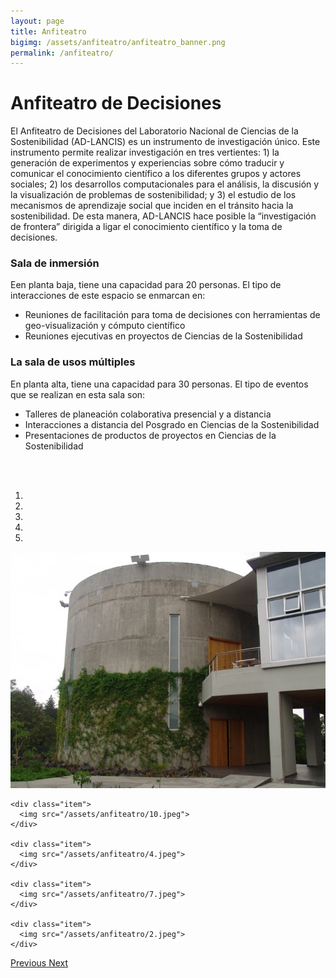 ```yaml
---
layout: page
title: Anfiteatro
bigimg: /assets/anfiteatro/anfiteatro_banner.png
permalink: /anfiteatro/
---
```


# Anfiteatro de Decisiones

El Anfiteatro de Decisiones del Laboratorio Nacional de Ciencias de la
Sostenibilidad (AD-LANCIS) es un instrumento de investigación
único. Este instrumento permite realizar investigación en tres
vertientes: 1) la generación de experimentos y experiencias sobre cómo
traducir y comunicar el conocimiento científico a los diferentes
grupos y actores sociales; 2) los desarrollos computacionales para el
análisis, la discusión y la visualización de problemas de
sostenibilidad; y 3) el estudio de los mecanismos de aprendizaje
social que inciden en el tránsito hacia la sostenibilidad. De esta
manera, AD-LANCIS hace posible la “investigación de frontera” dirigida
a ligar el conocimiento científico y la toma de decisiones.


### Sala de inmersión

Een planta baja, tiene una capacidad para 20 personas. El tipo de interacciones de este espacio se enmarcan en:

- Reuniones de facilitación para toma de decisiones con herramientas de geo-visualización y cómputo científico
- Reuniones ejecutivas en proyectos de Ciencias de la Sostenibilidad

### La sala de usos múltiples

En planta alta, tiene una capacidad para 30 personas. El tipo de eventos que se realizan en esta sala son:

- Talleres de planeación colaborativa presencial y a distancia
- Interacciones a distancia del Posgrado en Ciencias de la Sostenibilidad
- Presentaciones de productos de proyectos en Ciencias de la Sostenibilidad
<br>
<br>

<div id="myCarousel" class="carousel slide" data-ride="carousel">
  <!-- Indicators -->
  <ol class="carousel-indicators">
    <li data-target="#myCarousel" data-slide-to="0" class="active"></li>
    <li data-target="#myCarousel" data-slide-to="1"></li>
    <li data-target="#myCarousel" data-slide-to="2"></li>
    <li data-target="#myCarousel" data-slide-to="3"></li>
    <li data-target="#myCarousel" data-slide-to="4"></li>
  </ol>

  <!-- Wrapper for slides -->
  <div class="carousel-inner">
    <div class="item active">
      <img src="/assets/anfiteatro/8.jpeg">
    </div>

    <div class="item">
      <img src="/assets/anfiteatro/10.jpeg">
    </div>

    <div class="item">
      <img src="/assets/anfiteatro/4.jpeg">
    </div>

    <div class="item">
      <img src="/assets/anfiteatro/7.jpeg">
    </div>

    <div class="item">
      <img src="/assets/anfiteatro/2.jpeg">
    </div>
  </div>

  <!-- Left and right controls -->
  <a class="left carousel-control" href="#myCarousel" data-slide="prev">
    <span class="glyphicon glyphicon-chevron-left"></span>
    <span class="sr-only">Previous</span>
  </a>
  <a class="right carousel-control" href="#myCarousel" data-slide="next">
    <span class="glyphicon glyphicon-chevron-right"></span>
    <span class="sr-only">Next</span>
  </a>
</div>

<!--
<img src="/assets/anfiteatro/8.jpeg"/>
<img src="/assets/anfiteatro/10.jpeg"/>
<img src="/assets/anfiteatro/4.jpeg"/>
<img src="/assets/anfiteatro/5.jpeg"/>
<img src="/assets/anfiteatro/1.jpeg"/>
<img src="/assets/anfiteatro/2.jpeg"/>
<img src="/assets/anfiteatro/3.jpeg"/>
<img src="/assets/anfiteatro/6.jpeg"/>
-->
